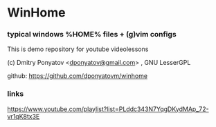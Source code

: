 # WinHome
### typical windows %HOME% files + (g)vim configs

This is demo repository for youtube videolessons

(c) Dmitry Ponyatov <<dponyatov@gmail.com>> , GNU LesserGPL

github: https://github.com/dponyatovm/winhome

### links

https://www.youtube.com/playlist?list=PLddc343N7YqgDKydMAp_72-vr1qK8tx3E
